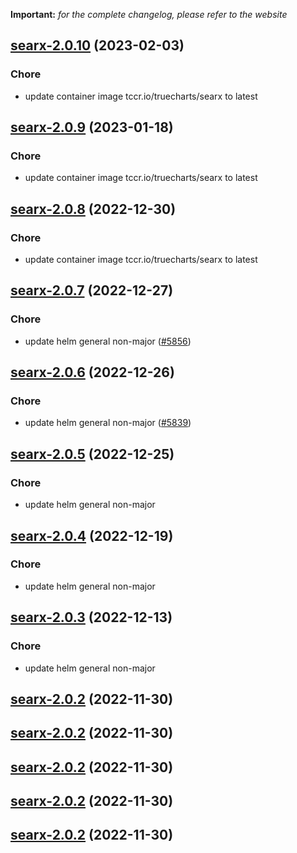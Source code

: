 **Important:**
*for the complete changelog, please refer to the website*




## [searx-2.0.10](https://github.com/truecharts/charts/compare/searxng-2.0.18...searx-2.0.10) (2023-02-03)

### Chore

- update container image tccr.io/truecharts/searx to latest
  
  


## [searx-2.0.9](https://github.com/truecharts/charts/compare/searxng-2.0.14...searx-2.0.9) (2023-01-18)

### Chore

- update container image tccr.io/truecharts/searx to latest
  
  


## [searx-2.0.8](https://github.com/truecharts/charts/compare/searx-2.0.7...searx-2.0.8) (2022-12-30)

### Chore

- update container image tccr.io/truecharts/searx to latest
  
  


## [searx-2.0.7](https://github.com/truecharts/charts/compare/searx-2.0.6...searx-2.0.7) (2022-12-27)

### Chore

- update helm general non-major ([#5856](https://github.com/truecharts/charts/issues/5856))
  
  


## [searx-2.0.6](https://github.com/truecharts/charts/compare/searxng-2.0.10...searx-2.0.6) (2022-12-26)

### Chore

- update helm general non-major ([#5839](https://github.com/truecharts/charts/issues/5839))
  
  


## [searx-2.0.5](https://github.com/truecharts/charts/compare/searxng-2.0.9...searx-2.0.5) (2022-12-25)

### Chore

- update helm general non-major
  
  


## [searx-2.0.4](https://github.com/truecharts/charts/compare/searx-2.0.3...searx-2.0.4) (2022-12-19)

### Chore

- update helm general non-major
  
  


## [searx-2.0.3](https://github.com/truecharts/charts/compare/searxng-2.0.6...searx-2.0.3) (2022-12-13)

### Chore

- update helm general non-major
  
  


## [searx-2.0.2](https://github.com/truecharts/charts/compare/searxng-2.0.3...searx-2.0.2) (2022-11-30)




## [searx-2.0.2](https://github.com/truecharts/charts/compare/searxng-2.0.3...searx-2.0.2) (2022-11-30)




## [searx-2.0.2](https://github.com/truecharts/charts/compare/searxng-2.0.3...searx-2.0.2) (2022-11-30)




## [searx-2.0.2](https://github.com/truecharts/charts/compare/searxng-2.0.3...searx-2.0.2) (2022-11-30)




## [searx-2.0.2](https://github.com/truecharts/charts/compare/searxng-2.0.3...searx-2.0.2) (2022-11-30)
